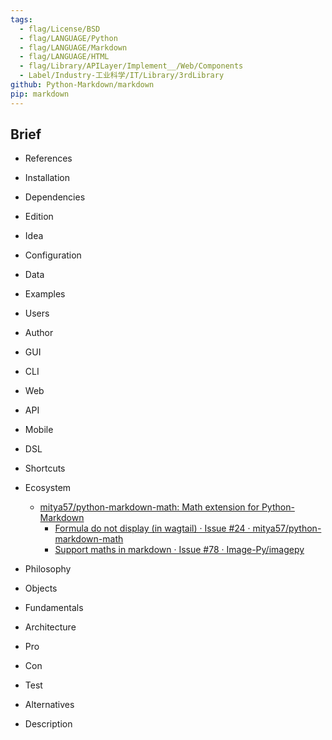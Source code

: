 ```yaml
---
tags:
  - flag/License/BSD
  - flag/LANGUAGE/Python
  - flag/LANGUAGE/Markdown
  - flag/LANGUAGE/HTML
  - flag/Library/APILayer/Implement__/Web/Components
  - Label/Industry-工业科学/IT/Library/3rdLibrary
github: Python-Markdown/markdown
pip: markdown
---
```


## Brief

- References

- Installation

- Dependencies

- Edition

- Idea

- Configuration

- Data

- Examples

- Users

- Author

- GUI

- CLI

- Web

- API

- Mobile

- DSL

- Shortcuts

- Ecosystem
    - [mitya57/python-markdown-math: Math extension for Python-Markdown](https://github.com/mitya57/python-markdown-math)
        - [Formula do not display (in wagtail) · Issue #24 · mitya57/python-markdown-math](https://github.com/mitya57/python-markdown-math/issues/24)
        - [Support maths in markdown · Issue #78 · Image-Py/imagepy](https://github.com/Image-Py/imagepy/issues/78)

- Philosophy

- Objects

- Fundamentals

- Architecture

- Pro

- Con

- Test

- Alternatives

- Description
